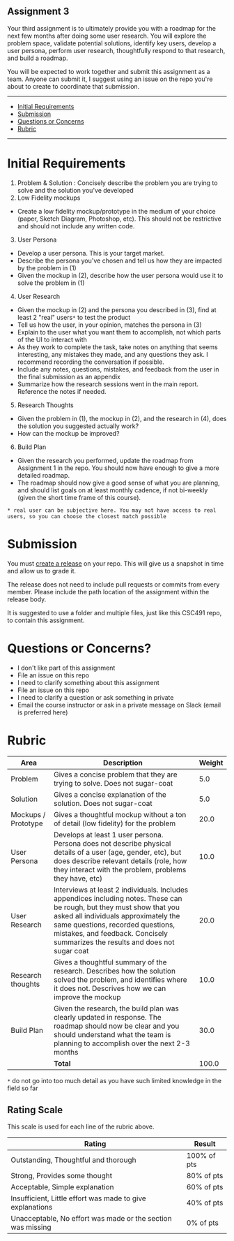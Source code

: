 Assignment 3
---

Your third assignment is to ultimately provide you with a roadmap for the next few months after doing some user research. You will explore the problem space, validate potential solutions, identify key users, develop a user persona, perform user research, thoughtfully respond to that research, and build a roadmap.

You will be expected to work together and submit this assignment as a team. Anyone can submit it, I suggest using an issue on the repo you're about to create to coordinate that submission.

---

- [Initial Requirements](#initial-requirements)
- [Submission](#submission)
- [Questions or Concerns](#questions-or-concerns)
- [Rubric](#rubric)

---

# Initial Requirements

1. Problem & Solution : Concisely describe the problem you are trying to solve and the solution you've developed
2. Low Fidelity mockups
  - Create a low fidelity mockup/prototype in the medium of your choice (paper, Sketch Diagram, Photoshop, etc). This should not be restrictive and should not include any written code.
3. User Persona
  - Develop a user persona. This is your target market.
  - Describe the persona you've chosen and tell us how they are impacted by the problem in (1)
  - Given the mockup in (2), describe how the user persona would use it to solve the problem in (1)
4. User Research
  - Given the mockup in (2) and the persona you described in (3), find at least 2 "real" users`*` to test the product
  - Tell us how the user, in your opinion, matches the persona in (3)
  - Explain to the user what you want them to accomplish, not which parts of the UI to interact with
  - As they work to complete the task, take notes on anything that seems interesting, any mistakes they made, and any questions they ask. I recommend recording the conversation if possible.
  - Include any notes, questions, mistakes, and feedback from the user in the final submission as an appendix
  - Summarize how the research sessions went in the main report. Reference the notes if needed.
5. Research Thoughts
  - Given the problem in (1), the mockup in (2), and the research in (4), does the solution you suggested actually work?
  - How can the mockup be improved?
6. Build Plan
  - Given the research you performed, update the roadmap from Assignment 1 in the repo. You should now have enough to give a more detailed roadmap.
  - The roadmap should now give a good sense of what you are planning, and should list goals on at least monthly cadence, if not bi-weekly (given the short time frame of this course).


`* real user can be subjective here. You may not have access to real users, so you can choose the closest match possible`

# Submission

You must [create a release](https://help.github.com/en/articles/creating-releases) on your repo.
This will give us a snapshot in time and allow us to grade it.

The release does not need to include pull requests or commits from every member. Please include the path location of the assignment within the release body.

It is suggested to use a folder and multiple files, just like this CSC491 repo, to contain this assignment.
 
# Questions or Concerns?

- I don't like part of this assignment
 - File an issue on this repo
- I need to clarify something about this assignment
 - File an issue on this repo
- I need to clarify a question or ask something in private
 - Email the course instructor or ask in a private message on Slack (email is preferred here)

# Rubric
 
| Area | Description| Weight |
| --- | --- | --- |
| Problem | Gives a concise problem that they are trying to solve. Does not sugar-coat | 5.0 |
| Solution | Gives a concise explanation of the solution. Does not sugar-coat | 5.0 |
| Mockups / Prototype | Gives a thoughtful mockup without a ton of detail (low fidelity) for the problem | 20.0 |
| User Persona | Develops at least 1 user persona. Persona does not describe physical details of a user (age, gender, etc), but does describe relevant details (role, how they interact with the problem, problems they have, etc) | 10.0 |
| User Research | Interviews at least 2 individuals. Includes appendices including notes. These can be rough, but they must show that you asked all individuals approximately the same questions, recorded questions, mistakes, and feedback. Concisely summarizes the results and does not sugar coat | 20.0 |
| Research thoughts | Gives a thoughtful summary of the research. Describes how the solution solved the problem, and identifies where it does not. Descrives how we can improve the mockup | 10.0 |
| Build Plan | Given the research, the build plan was clearly updated in response. The roadmap should now be clear and you should understand what the team is planning to accomplish over the next 2-3 months | 30.0 | 
| | **Total** | 100.0 |

`*` do not go into too much detail as you have such limited knowledge in the field so far

## Rating Scale

This scale is used for each line of the rubric above.

| Rating | Result |
| --- | --- |
| Outstanding, Thoughtful and thorough | 100% of pts | 
| Strong, Provides some thought | 80% of pts |
| Acceptable, Simple explanation | 60% of pts |
| Insufficient, Little effort was made to give explanations | 40% of pts |
| Unacceptable, No effort was made or the section was missing | 0% of pts |
